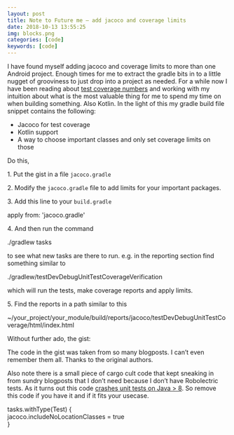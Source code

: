 ```yaml
---
layout: post
title: Note to Future me — add jacoco and coverage limits
date: 2018-10-13 13:55:25
img: blocks.png
categories: [code]
keywords: [code]
---
```


I have found myself adding jacoco and coverage limits to more than one Android project. Enough times for me to extract the gradle bits in to a little nugget of grooviness to just drop into a project as needed. For a while now I have been reading about [test coverage numbers](https://jeroenmols.com/blog/2017/11/28/coveragproblem/) and working with my intuition about what is the most valuable thing for me to spend my time on when building something. Also Kotlin. In the light of this my gradle build file snippet contains the following:

*   Jacoco for test coverage
*   Kotlin support
*   A way to choose important classes and only set coverage limits on those

Do this,

1\. Put the gist in a file `jacoco.gradle`

2\. Modify the `jacoco.gradle` file to add limits for your important packages.

3\. Add this line to your `build.gradle`

apply from: 'jacoco.gradle'

4\. And then run the command

./gradlew tasks

to see what new tasks are there to run. e.g. in the reporting section find something similar to

./gradlew/testDevDebugUnitTestCoverageVerification

which will run the tests, make coverage reports and apply limits.

5\. Find the reports in a path similar to this

~/your\_project/your\_module/build/reports/jacoco/testDevDebugUnitTestCoverage/html/index.html

Without further ado, the gist:

The code in the gist was taken from so many blogposts. I can’t even remember them all. Thanks to the original authors.

Also note there is a small piece of cargo cult code that kept sneaking in from sundry blogposts that I don’t need because I don’t have Robolectric tests. As it turns out this code [crashes unit tests on Java > 8](https://groups.google.com/forum/#!topic/jacoco/KMBScnGiKeI). So remove this code if you have it and if it fits your usecase.

tasks.withType(Test) {  
    jacoco.includeNoLocationClasses = true  
}
